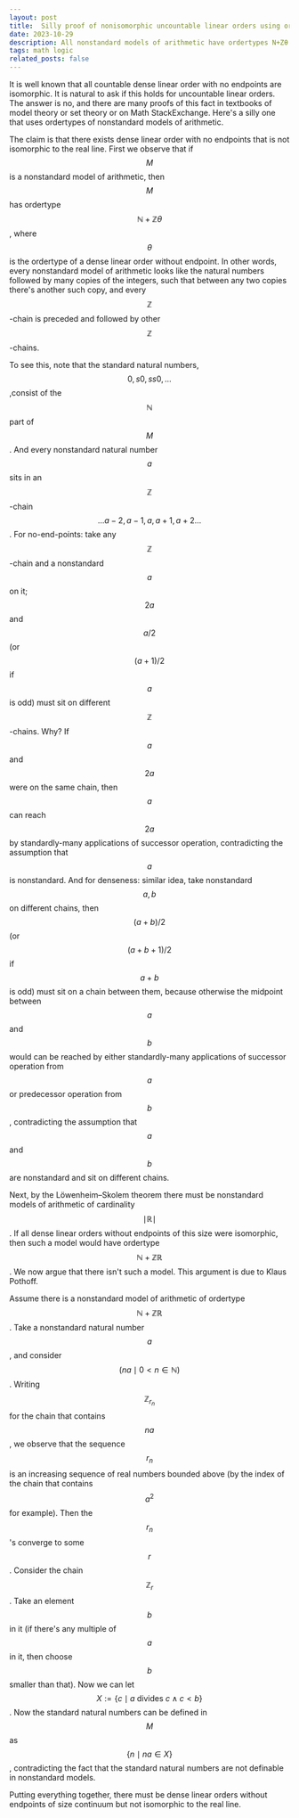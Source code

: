 ```yaml
---
layout: post
title:  Silly proof of nonisomorphic uncountable linear orders using ordertypes of nonstandard models of arithmetic
date: 2023-10-29
description: All nonstandard models of arithmetic have ordertypes N+Zθ. None has ordertype N+ZR.
tags: math logic
related_posts: false
---
```


It is well known that all countable dense linear order with no endpoints are isomorphic. It is natural to ask if this holds for uncountable linear orders. The answer is no, and there are many proofs of this fact in textbooks of model theory or set theory or on Math StackExchange. Here's a silly one that uses ordertypes of nonstandard models of arithmetic.

The claim is that there exists dense linear order with no endpoints that is not isomorphic to the real line. First we observe that if $$M$$ is a nonstandard model of arithmetic, then $$M$$ has ordertype $$\mathbb{N}+\mathbb{Z}\theta$$, where $$\theta$$ is the ordertype of a dense linear order without endpoint. In other words, every nonstandard model of arithmetic looks like the natural numbers followed by many copies of the integers, such that between any two copies there's another such copy, and every $$\mathbb{Z}$$-chain is preceded and followed by other $$\mathbb{Z}$$-chains.

To see this, note that the standard natural numbers, $$0, s0, ss0,...$$,consist of the $$\mathbb{N}$$ part of $$M$$. And every nonstandard natural number $$a$$ sits in an $$\mathbb{Z}$$-chain $$...a-2,a-1,a,a+1,a+2...$$. For no-end-points: take any $$\mathbb{Z}$$-chain and a nonstandard $$a$$ on it; $$2a$$ and $$a/2$$ (or $$(a+1)/2$$ if $$a$$ is odd) must sit on different $$\mathbb{Z}$$-chains. Why? If $$a$$ and $$2a$$ were on the same chain, then $$a$$ can reach $$2a$$ by standardly-many applications of successor operation, contradicting the assumption that $$a$$ is nonstandard. And for denseness: similar idea, take nonstandard $$a,b$$ on different chains, then $$(a+b)/2$$ (or $$(a+b+1)/2$$ if $$a+b$$ is odd) must sit on a chain between them, because otherwise the midpoint between $$a$$ and $$b$$ would can be reached by either standardly-many applications of successor operation from $$a$$ or predecessor operation from $$b$$, contradicting the assumption that $$a$$ and $$b$$ are nonstandard and sit on different chains.

Next, by the Löwenheim–Skolem theorem there must be nonstandard models of arithmetic of cardinality $$\mid\mathbb{R}\mid$$. If all dense linear orders without endpoints of this size were isomorphic, then such a model would have ordertype $$\mathbb{N}+\mathbb{Z}\mathbb{R}$$. We now argue that there isn't such a model. This argument is due to Klaus Pothoff. 

Assume there is a nonstandard model of arithmetic of ordertype $$\mathbb{N}+\mathbb{Z}\mathbb{R}$$. Take a nonstandard natural number $$a$$, and consider $$(na\mid 0<n\in \mathbb{N})$$. Writing $$\mathbb{Z}_{r_n}$$ for the chain that contains $$na$$, we observe that the sequence $$r_n$$ is an increasing sequence of real numbers bounded above (by the index of the chain that contains $$a^2$$ for example). Then the $$r_n$$'s converge to some $$r$$. Consider the chain $$\mathbb{Z}_r$$. Take an element $$b$$ in it (if there's any multiple of $$a$$ in it, then choose $$b$$ smaller than that). Now we can let $$X:=\{c\mid a \text{ divides } c \wedge c<b\}$$. Now the standard natural numbers can be defined in $$M$$ as $$\{n\mid na\in X\}$$, contradicting the fact that the standard natural numbers are not definable in nonstandard models.

Putting everything together, there must be dense linear orders without endpoints of size continuum but not isomorphic to the real line. 